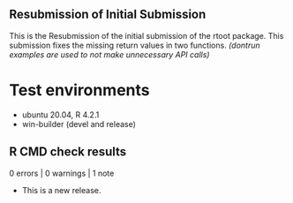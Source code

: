 ## Resubmission of Initial Submission

This is the Resubmission of the initial submission of the rtoot package.
This submission fixes the missing return values in two functions.
*(dontrun examples are used to not make unnecessary API calls)*

# Test environments
* ubuntu 20.04, R 4.2.1
* win-builder (devel and release)

## R CMD check results

0 errors | 0 warnings | 1 note

* This is a new release.
